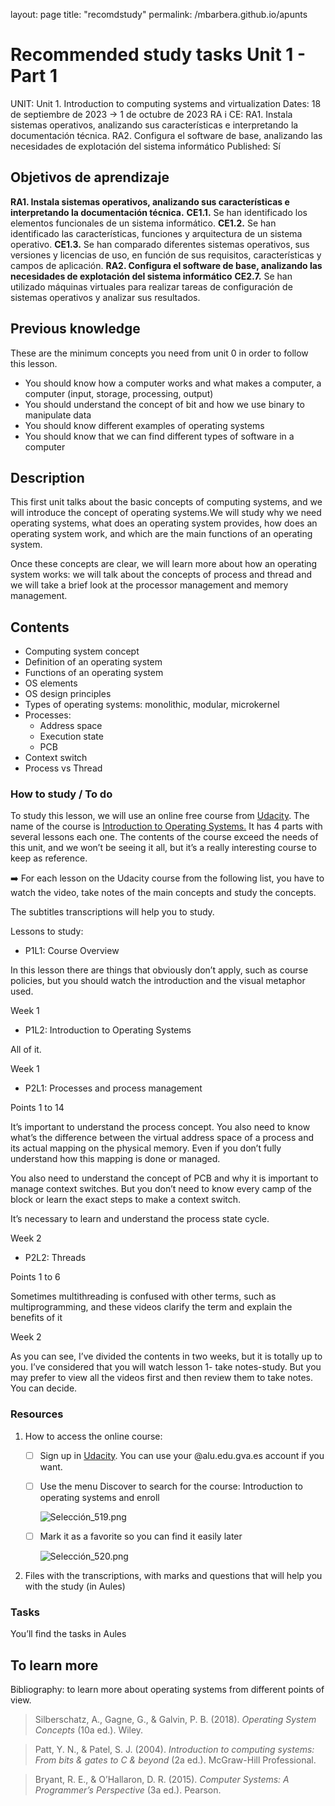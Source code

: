 layout: page
title: "recomdstudy"
permalink: /mbarbera.github.io/apunts

# Recommended study tasks Unit 1 - Part 1

UNIT: Unit 1. Introduction to computing systems and virtualization
Dates: 18 de septiembre de 2023 → 1 de octubre de 2023
RA i CE: RA1. Instala sistemas operativos, analizando sus características e interpretando la documentación técnica.
RA2. Configura el software de base, analizando las necesidades de explotación del sistema informático
Published: Sí

## Objetivos de aprendizaje

**RA1. Instala sistemas operativos, analizando sus características e interpretando la documentación técnica.**
**CE1.1.** Se han identificado los elementos funcionales de un sistema informático.
**CE1.2.** Se han identificado las características, funciones y arquitectura de un sistema operativo.
**CE1.3.** Se han comparado diferentes sistemas operativos, sus versiones y licencias de uso, en función de sus requisitos, características y campos de aplicación.
**RA2. Configura el software de base, analizando las necesidades de explotación del sistema informático**
**CE2.7.** Se han utilizado máquinas virtuales para realizar tareas de configuración de sistemas operativos y analizar sus resultados.

## Previous knowledge

These are the minimum concepts you need from unit 0 in order to follow this lesson. 

- You should know how a computer works and what makes a computer, a computer (input, storage, processing, output)
- You should understand the concept of bit and how we use binary to manipulate data
- You should know different examples of operating systems
- You should know that we can find different types of software in a computer

## Description

This first unit talks about the basic concepts of computing systems, and we will introduce the concept of operating systems.We will study why we need operating systems, what does an operating system provides, how does an operating system work, and which are the main functions of an operating system. 

Once these concepts are clear, we will learn more about how an operating system works: we will talk about the concepts of process and thread and we will take a brief look at the processor management and memory management.

## Contents

- Computing system concept
- Definition of an operating system
- Functions of an operating system
- OS elements
- OS design principles
- Types of operating systems: monolithic, modular, microkernel
- Processes:
    - Address space
    - Execution state
    - PCB
- Context switch
- Process vs Thread

### How to study / To do

To study this lesson, we will use an online free course from [Udacity](https://www.udacity.com/https://www.udacity.com/). The name of the course is [Introduction to Operating Systems.](https://learn.udacity.com/courses/ud923) It has 4 parts with several lessons each one. The contents of the course exceed the needs of this unit, and we won’t be seeing it all, but it’s a really interesting course to keep as reference. 

<aside>
➡️ For each lesson on the Udacity course from the following list, you have to watch the video, take notes of the main concepts and study the concepts.

</aside>

The subtitles transcriptions will help you to study.

Lessons to study:

- P1L1: Course Overview

In this lesson there are things that obviously don’t apply, such as course policies, but you should watch the introduction and the visual metaphor used. 

Week 1

- P1L2: Introduction to Operating Systems

All of it. 

Week 1

- P2L1: Processes and process management

Points 1 to 14

It’s important to understand the process concept. You also need to know what’s the difference between the virtual address space of a process and its actual mapping on the physical memory. Even if you don’t fully understand how this mapping is done or managed.

You also need to understand the concept of PCB and why it is important to manage context switches. But you don’t need to know every camp of the block or learn the exact steps to make a context switch.

It’s necessary to learn and understand the process state cycle.

Week 2

- P2L2: Threads

Points 1 to 6

Sometimes multithreading is confused with other terms, such as multiprogramming, and these videos clarify the term and explain the benefits of it

Week 2

As you can see, I’ve divided the contents in two weeks, but it is totally up to you. I’ve considered that you will watch lesson 1- take notes-study. But you may prefer to view all the videos first and then review them to take notes. You can decide. 

### Resources

1. How to access the online course:
    - [ ]  Sign up in [Udacity](http://udacity.com). You can use your @alu.edu.gva.es account if you want.
    - [ ]  Use the menu Discover to search for the course: Introduction to operating systems and enroll
        
        ![Selección_519.png](Seleccin_519.png)
        
    - [ ]  Mark it as a favorite so you can find it easily later
        
        ![Selección_520.png](Seleccin_520.png)
        
2. Files with the transcriptions, with marks and questions that will help you with the study (in Aules)

### Tasks

You’ll find the tasks in Aules 

## To learn more

Bibliography: to learn more about operating systems from different points of view.

> Silberschatz, A., Gagne, G., & Galvin, P. B. (2018). *Operating System Concepts* (10a ed.). Wiley.
> 

> Patt, Y. N., & Patel, S. J. (2004). *Introduction to computing systems: From bits & gates to C & beyond* (2a ed.). McGraw-Hill Professional.
> 

> Bryant, R. E., & O’Hallaron, D. R. (2015). *Computer Systems: A Programmer’s Perspective* (3a ed.). Pearson.

